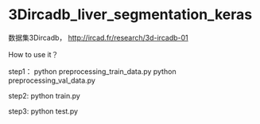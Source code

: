 # 3Dircadb_liver_segmentation_keras

数据集3Dircadb， http://ircad.fr/research/3d-ircadb-01

How to use it？

step1：
       python preprocessing_train_data.py 
       python preprocessing_val_data.py 
       
step2:
      python train.py
      
step3:
      python test.py

